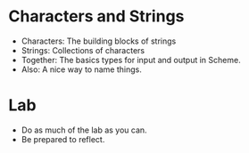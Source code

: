 Characters and Strings
======================
* Characters: The building blocks of strings
* Strings: Collections of characters
* Together: The basics types for input and output in Scheme.
* Also: A nice way to name things.

Lab
===
* Do as much of [](../Labs/strings-lab.html)the lab</a> as you can.
* Be prepared to reflect.

